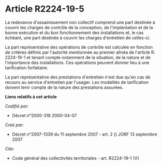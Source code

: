 # Article R2224-19-5

La redevance d'assainissement non collectif comprend une part destinée à couvrir les charges de contrôle de la conception, de
l'implantation et de la bonne exécution et du bon fonctionnement des installations et, le cas échéant, une part destinée à
couvrir les charges d'entretien de celles-ci. 

La part représentative des opérations de contrôle est calculée en fonction de critères définis par l'autorité mentionnée au
premier alinéa de l'article R. 2224-19-1 et tenant compte notamment de la situation, de la nature et de l'importance des
installations. Ces opérations peuvent donner lieu à une tarification forfaitaire. 

La part représentative des prestations d'entretien n'est due qu'en cas de recours au service d'entretien par l'usager. Les
modalités de tarification doivent tenir compte de la nature des prestations assurées.

**Liens relatifs à cet article**

_Codifié par_:

  - Décret n°2000-318 2000-04-07

_Créé par_:

  - Décret n°2007-1339 du 11 septembre 2007 - art. 2 () JORF 13 septembre 2007

_Cite_:

  - Code général des collectivités territoriales - art. R2224-19-1 (V)
